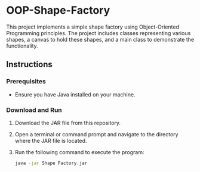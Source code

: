 # OOP-Shape-Factory
This project implements a simple shape factory using Object-Oriented Programming principles. The project includes classes representing various shapes, a canvas to hold these shapes, and a main class to demonstrate the functionality.

## Instructions

### Prerequisites

- Ensure you have Java installed on your machine.

### Download and Run

1. Download the JAR file from this repository.
2. Open a terminal or command prompt and navigate to the directory where the JAR file is located.
3. Run the following command to execute the program:

   ```bash
   java -jar Shape Factory.jar
